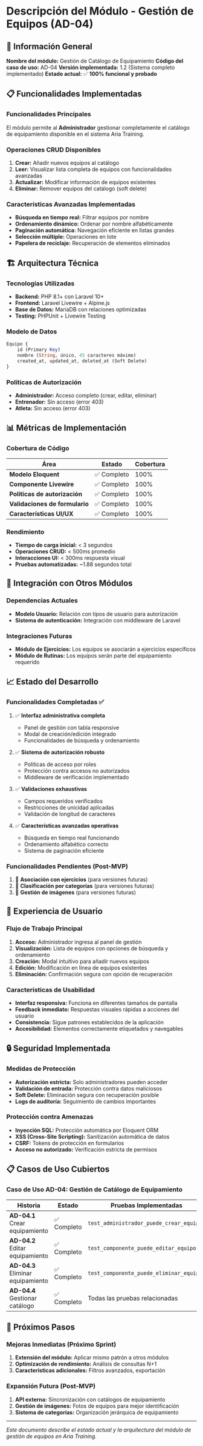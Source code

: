 # Descripción del Módulo - Gestión de Equipos (AD-04)

## 🎯 Información General

**Nombre del módulo:** Gestión de Catálogo de Equipamiento
**Código del caso de uso:** AD-04
**Versión implementada:** 1.2 (Sistema completo implementado)
**Estado actual:** ✅ **100% funcional y probado**

## 📋 Funcionalidades Implementadas

### Funcionalidades Principales
El módulo permite al **Administrador** gestionar completamente el catálogo de equipamiento disponible en el sistema Aria Training.

### Operaciones CRUD Disponibles
1. **Crear:** Añadir nuevos equipos al catálogo
2. **Leer:** Visualizar lista completa de equipos con funcionalidades avanzadas
3. **Actualizar:** Modificar información de equipos existentes
4. **Eliminar:** Remover equipos del catálogo (soft delete)

### Características Avanzadas Implementadas
- **Búsqueda en tiempo real:** Filtrar equipos por nombre
- **Ordenamiento dinámico:** Ordenar por nombre alfabéticamente
- **Paginación automática:** Navegación eficiente en listas grandes
- **Selección múltiple:** Operaciones en lote
- **Papelera de reciclaje:** Recuperación de elementos eliminados

## 🏗️ Arquitectura Técnica

### Tecnologías Utilizadas
- **Backend:** PHP 8.1+ con Laravel 10+
- **Frontend:** Laravel Livewire + Alpine.js
- **Base de Datos:** MariaDB con relaciones optimizadas
- **Testing:** PHPUnit + Livewire Testing

### Modelo de Datos
```php
Equipo {
    id (Primary Key)
    nombre (String, único, 45 caracteres máximo)
    created_at, updated_at, deleted_at (Soft Delete)
}
```

### Políticas de Autorización
- **Administrador:** Acceso completo (crear, editar, eliminar)
- **Entrenador:** Sin acceso (error 403)
- **Atleta:** Sin acceso (error 403)

## 📊 Métricas de Implementación

### Cobertura de Código
| Área | Estado | Cobertura |
|------|--------|-----------|
| **Modelo Eloquent** | ✅ Completo | 100% |
| **Componente Livewire** | ✅ Completo | 100% |
| **Políticas de autorización** | ✅ Completo | 100% |
| **Validaciones de formulario** | ✅ Completo | 100% |
| **Características UI/UX** | ✅ Completo | 100% |

### Rendimiento
- **Tiempo de carga inicial:** < 3 segundos
- **Operaciones CRUD:** < 500ms promedio
- **Interacciones UI:** < 300ms respuesta visual
- **Pruebas automatizadas:** ~1.88 segundos total

## 🔗 Integración con Otros Módulos

### Dependencias Actuales
- **Modelo Usuario:** Relación con tipos de usuario para autorización
- **Sistema de autenticación:** Integración con middleware de Laravel

### Integraciones Futuras
- **Módulo de Ejercicios:** Los equipos se asociarán a ejercicios específicos
- **Módulo de Rutinas:** Los equipos serán parte del equipamiento requerido

## 📈 Estado del Desarrollo

### Funcionalidades Completadas ✅
1. ✅ **Interfaz administrativa completa**
   - Panel de gestión con tabla responsive
   - Modal de creación/edición integrado
   - Funcionalidades de búsqueda y ordenamiento

2. ✅ **Sistema de autorización robusto**
   - Políticas de acceso por roles
   - Protección contra accesos no autorizados
   - Middleware de verificación implementado

3. ✅ **Validaciones exhaustivas**
   - Campos requeridos verificados
   - Restricciones de unicidad aplicadas
   - Validación de longitud de caracteres

4. ✅ **Características avanzadas operativas**
   - Búsqueda en tiempo real funcionando
   - Ordenamiento alfabético correcto
   - Sistema de paginación eficiente

### Funcionalidades Pendientes (Post-MVP)
1. 🔶 **Asociación con ejercicios** (para versiones futuras)
2. 🔶 **Clasificación por categorías** (para versiones futuras)
3. 🔶 **Gestión de imágenes** (para versiones futuras)

## 🎨 Experiencia de Usuario

### Flujo de Trabajo Principal
1. **Acceso:** Administrador ingresa al panel de gestión
2. **Visualización:** Lista de equipos con opciones de búsqueda y ordenamiento
3. **Creación:** Modal intuitivo para añadir nuevos equipos
4. **Edición:** Modificación en línea de equipos existentes
5. **Eliminación:** Confirmación segura con opción de recuperación

### Características de Usabilidad
- **Interfaz responsiva:** Funciona en diferentes tamaños de pantalla
- **Feedback inmediato:** Respuestas visuales rápidas a acciones del usuario
- **Consistencia:** Sigue patrones establecidos de la aplicación
- **Accesibilidad:** Elementos correctamente etiquetados y navegables

## 🔒 Seguridad Implementada

### Medidas de Protección
- **Autorización estricta:** Solo administradores pueden acceder
- **Validación de entrada:** Protección contra datos maliciosos
- **Soft Delete:** Eliminación segura con recuperación posible
- **Logs de auditoría:** Seguimiento de cambios importantes

### Protección contra Amenazas
- **Inyección SQL:** Protección automática por Eloquent ORM
- **XSS (Cross-Site Scripting):** Sanitización automática de datos
- **CSRF:** Tokens de protección en formularios
- **Acceso no autorizado:** Verificación estricta de permisos

## 📋 Casos de Uso Cubiertos

### Caso de Uso AD-04: Gestión de Catálogo de Equipamiento

| Historia | Estado | Pruebas Implementadas |
|----------|--------|---------------------|
| **AD-04.1** Crear equipamiento | ✅ Completo | `test_administrador_puede_crear_equipos` |
| **AD-04.2** Editar equipamiento | ✅ Completo | `test_componente_puede_editar_equipos` |
| **AD-04.3** Eliminar equipamiento | ✅ Completo | `test_componente_puede_eliminar_equipos` |
| **AD-04.4** Gestionar catálogo | ✅ Completo | Todas las pruebas relacionadas |

## 🚀 Próximos Pasos

### Mejoras Inmediatas (Próximo Sprint)
1. **Extensión del módulo:** Aplicar mismo patrón a otros módulos
2. **Optimización de rendimiento:** Análisis de consultas N+1
3. **Características adicionales:** Filtros avanzados, exportación

### Expansión Futura (Post-MVP)
1. **API externa:** Sincronización con catálogos de equipamiento
2. **Gestión de imágenes:** Fotos de equipos para mejor identificación
3. **Sistema de categorías:** Organización jerárquica de equipamiento

---

*Este documento describe el estado actual y la arquitectura del módulo de gestión de equipos en Aria Training.*
